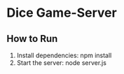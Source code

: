 # Dice Game-Server

## How to Run

1. Install dependencies:
   npm install
2. Start the server:
  node server.js

